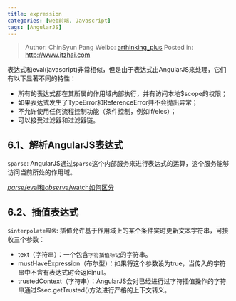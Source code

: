 ```yaml
---
title: expression
categories: [web前端, Javascript]
tags: [AngularJS]
---
```


> Author: ChinSyun Pang
> Weibo: [arthinking_plus](http://weibo.com/arthinkingplus)
> Posted in: http://www.itzhai.com

表达式和eval(javascript)非常相似，但是由于表达式由AngularJS来处理，它们有以下显著不同的特性：
* 所有的表达式都在其所属的作用域内部执行，并有访问本地$scope的权限；
* 如果表达式发生了TypeError和ReferenceError并不会抛出异常；
* 不允许使用任何流程控制功能（条件控制，例如if/eles）；
* 可以接受过滤器和过滤器链。

## 6.1、解析AngularJS表达式
`$parse`: AngularJS通过`$parse`这个内部服务来进行表达式的运算，这个服务能够访问当前所处的作用域。

[$parse/$eval和$observe/$watch如何区分](http://www.ngnice.com/posts/2314014da4eea8 "$parse/$eval和$observe/$watch如何区分")

## 6.2、插值表达式
`$interpolate服务`: 插值允许基于作用域上的某个条件实时更新文本字符串，可接收三个参数：
* text（字符串）：一个包含`字符插值标记`的字符串。
* mustHaveExpression（布尔型）：如果将这个参数设为true，当传入的字符串中不含有表达式时会返回null。
* trustedContext（字符串）：AngularJS会对已经进行过字符插值操作的字符串通过$sec.getTrusted()方法进行严格的上下文转义。





